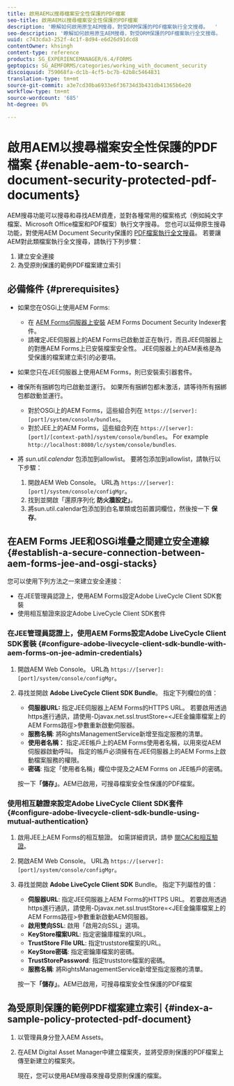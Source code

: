 ```yaml
---
title: 啟用AEM以搜尋檔案安全性保護的PDF檔案
seo-title: 啟用AEM以搜尋檔案安全性保護的PDF檔案
description: '瞭解如何啟用原生AEM搜尋，對受DRM保護的PDF檔案執行全文搜尋。  '
seo-description: '瞭解如何啟用原生AEM搜尋，對受DRM保護的PDF檔案執行全文搜尋。  '
uuid: c743cda3-252f-4c1f-8d94-e6d26d91dcd8
contentOwner: khsingh
content-type: reference
products: SG_EXPERIENCEMANAGER/6.4/FORMS
geptopics: SG_AEMFORMS/categories/working_with_document_security
discoiquuid: 759068fa-dc1b-4cf5-bc7b-62b8c5464831
translation-type: tm+mt
source-git-commit: a3e7cd30ba6933e6f36734d3b431db41365b6e20
workflow-type: tm+mt
source-wordcount: '685'
ht-degree: 0%

---
```



# 啟用AEM以搜尋檔案安全性保護的PDF檔案 {#enable-aem-to-search-document-security-protected-pdf-documents}

AEM搜尋功能可以搜尋和尋找AEM資產，並對各種常用的檔案格式（例如純文字檔案、Microsoft Office檔案和PDF檔案）執行文字搜尋。 您也可以延伸原生搜尋功能，對使用AEM Document Security保護的 [PDF檔案執行全文搜尋](/help/forms/using/admin-help/document-security.md)。 若要讓AEM對此類檔案執行全文搜尋，請執行下列步驟：

1. 建立安全連接
1. 為受原則保護的範例PDF檔案建立索引

## 必備條件 {#prerequisites}

* 如果您在OSGi上使用AEM Forms:

   * 在 [AEM Forms伺服器上安裝](https://helpx.adobe.com/aem-forms/kb/aem-forms-releases.html) AEM Forms Document Security Indexer套件。
   * 請確定JEE伺服器上的AEM Forms已啟動並正在執行，而且JEE伺服器上的對應AEM Forms上已安裝檔案安全性。 JEE伺服器上的AEM表格是為受保護的檔案建立索引的必要項。

* 如果您只在JEE伺服器上使用AEM Forms，則已安裝索引器套件。
* 確保所有捆綁包均已啟動並運行。 如果所有捆綁包都未激活，請等待所有捆綁包都啟動並運行。

   * 對於OSGi上的AEM Forms，這些組合列在 `https://[server]:[port]/system/console/bundles`。
   * 對於JEE上的AEM Forms，這些組合列在 `https://[server]:[port]/[context-path]/system/console/bundles`。 For example `http://localhost:8080/lc/system/console/bundles`.

* 將 *sun.util.calendar* 包添加到allowlist。 要將包添加到allowlist，請執行以下步驟：

   1. 開啟AEM Web Console。 URL為 `https://[server]:[port]/system/console/configMgr`。
   1. 找到並開啟「還原序列化 **防火牆設定」**。
   1. 將sun.util.calendar包添加到白名單類或包前置詞欄位，然後按一下 **保存**。

## 在AEM Forms JEE和OSGi堆疊之間建立安全連線 {#establish-a-secure-connection-between-aem-forms-jee-and-osgi-stacks}

您可以使用下列方法之一來建立安全連接：

* 在JEE管理員認證上，使用AEM Forms設定Adobe LiveCycle Client SDK套裝
* 使用相互驗證來設定Adobe LiveCycle Client SDK套件

### 在JEE管理員認證上，使用AEM Forms設定Adobe LiveCycle Client SDK套裝 {#configure-adobe-livecycle-client-sdk-bundle-with-aem-forms-on-jee-admin-credentials}

1. 開啟AEM Web Console。 URL為 `https://[server]:[port]/system/console/configMgr`。
1. 尋找並開啟 **Adobe LiveCycle Client SDK Bundle**。 指定下列欄位的值：

   * **伺服器URL:** 指定JEE伺服器上AEM Forms的HTTPS URL。 若要啟用透過https進行通訊，請使用-Djavax.net.ssl.trustStore=&lt;JEE金鑰庫檔案上的AEM Forms路徑>參數重新啟動伺服器。
   * **服務名稱**: 將RightsManagementService新增至指定服務的清單。
   * **使用者名稱：** 指定JEE帳戶上的AEM Forms使用者名稱，以用來從AEM伺服器啟動呼叫。 指定的帳戶必須擁有在JEE伺服器上的AEM Forms上啟動檔案服務的權限。
   * **密碼**: 指定「使用者名稱」欄位中提及之AEM Forms on JEE帳戶的密碼。

   按一下&#x200B;**「儲存」**。AEM已啟用，可搜尋檔案安全性保護的PDF檔案。

### 使用相互驗證來設定Adobe LiveCycle Client SDK套件 {#configure-adobe-livecycle-client-sdk-bundle-using-mutual-authentication}

1. 啟用JEE上AEM Forms的相互驗證。 如需詳細資訊，請參 [閱CAC和相互驗證](https://helpx.adobe.com/livecycle/kb/cac-mutual-authentication.html)。
1. 開啟AEM Web Console。 URL為 `https://[server]:[port]/system/console/configMgr`。
1. 尋找並開啟 **Adobe LiveCycle Client SDK** Bundle。 指定下列屬性的值：

   * **伺服器URL**: 指定JEE伺服器上AEM Forms的HTTPS URL。 若要啟用透過https進行通訊，請使用-Djavax.net.ssl.trustStore=&lt;JEE金鑰庫檔案上的AEM Forms路徑>參數重新啟動AEM伺服器。
   * **啟用雙向SSL**: 啟用「啟用2向SSL」選項。
   * **KeyStore檔案URL**: 指定密鑰庫檔案的URL。
   * **TrustStore FIle URL**: 指定truststore檔案的URL。
   * **KeyStore密碼**: 指定密鑰庫檔案的密碼。
   * **TrustStorePassword**: 指定truststore檔案的密碼。
   * **服務名稱**: 將RightsManagementService新增至指定服務的清單。

   按一下&#x200B;**「儲存」**。AEM已啟用，可搜尋檔案安全性保護的PDF檔案

## 為受原則保護的範例PDF檔案建立索引 {#index-a-sample-policy-protected-pdf-document}

1. 以管理員身分登入AEM Assets。
1. 在AEM Digital Asset Manager中建立檔案夾，並將受原則保護的PDF檔案上傳至新建立的檔案夾。

   現在，您可以使用AEM搜尋來搜尋受原則保護的檔案。

